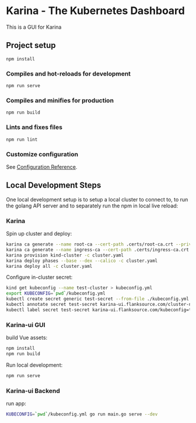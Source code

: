 # Karina - The Kubernetes Dashboard

This is a GUI for Karina

## Project setup
```
npm install
```

### Compiles and hot-reloads for development
```
npm run serve
```

### Compiles and minifies for production
```
npm run build
```

### Lints and fixes files
```
npm run lint
```

### Customize configuration
See [Configuration Reference](https://cli.vuejs.org/config/).

## Local Development Steps

One local development setup is to setup a local cluster to connect to, to run the golang API server and 
to separately run the npm in local live reload:

### Karina

Spin up cluster and deploy:

```bash
karina ca generate --name root-ca --cert-path .certs/root-ca.crt --private-key-path .certs/root-ca.key --password foobar  --expiry 1
karina ca generate --name ingress-ca --cert-path .certs/ingress-ca.crt --private-key-path .certs/ingress-ca.key --password foobar  --expiry 1
karina provision kind-cluster -c cluster.yaml
karina deploy phases --base --dex --calico -c cluster.yaml
karina deploy all -c cluster.yaml
```
Configure in-cluster secret:

```bash
kind get kubeconfig --name test-cluster > kubeconfig.yml
export KUBECONFIG=`pwd`/kubeconfig.yml
kubectl create secret generic test-secret --from-file ./kubeconfig.yml
kubectl annotate secret test-secret karina-ui.flanksource.com/cluster-name=test-k8s
kubectl label secret test-secret karina-ui.flanksource.com/kubeconfig=true
```

### Karina-ui GUI

build Vue assets:

```bash
npm install
npm run build
```

Run local development:

```bash
npm run serve
```

### Karina-ui Backend

run app:

```bash
KUBECONFIG=`pwd`/kubeconfig.yml go run main.go serve --dev
```

